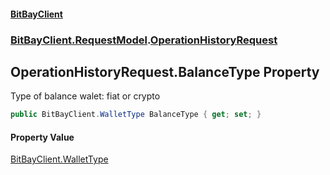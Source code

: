 #### [BitBayClient](./index.md 'index')
### [BitBayClient.RequestModel](./BitBayClient-RequestModel.md 'BitBayClient.RequestModel').[OperationHistoryRequest](./BitBayClient-RequestModel-OperationHistoryRequest.md 'BitBayClient.RequestModel.OperationHistoryRequest')
## OperationHistoryRequest.BalanceType Property
Type of balance walet: fiat or crypto  
```csharp
public BitBayClient.WalletType BalanceType { get; set; }
```
#### Property Value
[BitBayClient.WalletType](https://docs.microsoft.com/en-us/dotnet/api/BitBayClient.WalletType 'BitBayClient.WalletType')  
